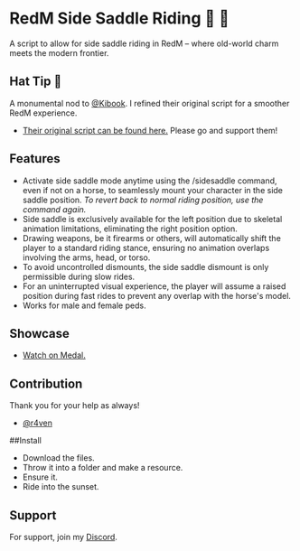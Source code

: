 
# RedM Side Saddle Riding 🐎 💅

A script to allow for side saddle riding in RedM  – where old-world charm meets the modern frontier.



## Hat Tip 🎩

 A monumental nod to [@Kibook](https://github.com/kibook). 
 I refined their original script for a smoother RedM experience.

  - [Their original script can be found here.](https://github.com/kibook/redm-sidesaddle) Please go and support them!
## Features

- Activate side saddle mode anytime using the /sidesaddle command, even if not on a horse, to seamlessly mount your character in the side saddle position. *To revert back to normal riding position, use the command again.*
- Side saddle is exclusively available for the left position due to skeletal animation limitations, eliminating the right position option.
- Drawing weapons, be it firearms or others, will automatically shift the player to a standard riding stance, ensuring no animation overlaps involving the arms, head, or torso.
- To avoid uncontrolled dismounts, the side saddle dismount is only permissible during slow rides.
- For an uninterrupted visual experience, the player will assume a raised position during fast rides to prevent any overlap with the horse's model.
- Works for male and female peds.


## Showcase

- [Watch on Medal.](https://medal.tv/games/red-dead-2/clips/1AyLyABvQm5MTF/d13371cBPn6J?invite=cr-MSxjTlgsMTk2ODU1MTc5LA)
## Contribution

Thank you for your help as always!

- [@r4ven](https://www.github.com/larisho)


##Install
- Download the files.
- Throw it into a folder and make a resource.
- Ensure it.
- Ride into the sunset.


## Support

For support, join my [Discord](https://discord.gg/8gSRb5GcgG).

